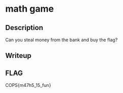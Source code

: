 # math game

## Description
Can you steal money from the bank and buy the flag?

## Writeup


## FLAG
COPS{m47h5_15_fun}
